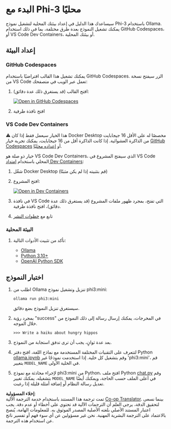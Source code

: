 <!--
CO_OP_TRANSLATOR_METADATA:
{
  "original_hash": "3edae6aebc3d0143037109e8af58f1ac",
  "translation_date": "2025-07-16T18:06:49+00:00",
  "source_file": "md/01.Introduction/01/01.EnvironmentSetup.md",
  "language_code": "ar"
}
-->
# البدء مع Phi-3 محليًا

سيساعدك هذا الدليل في إعداد بيئتك المحلية لتشغيل نموذج Phi-3 باستخدام Ollama. يمكنك تشغيل النموذج بعدة طرق مختلفة، بما في ذلك استخدام GitHub Codespaces، أو VS Code Dev Containers، أو بيئتك المحلية.

## إعداد البيئة

### GitHub Codespaces

يمكنك تشغيل هذا القالب افتراضيًا باستخدام GitHub Codespaces. الزر سيفتح نسخة من VS Code تعمل عبر الويب في متصفحك:

1. افتح القالب (قد يستغرق ذلك عدة دقائق):

    [![Open in GitHub Codespaces](https://github.com/codespaces/badge.svg)](https://codespaces.new/microsoft/phi-3cookbook)

2. افتح نافذة طرفية

### VS Code Dev Containers

⚠️ هذا الخيار سيعمل فقط إذا كان Docker Desktop مخصصًا له على الأقل 16 جيجابايت من الذاكرة العشوائية. إذا كانت الذاكرة أقل من 16 جيجابايت، يمكنك تجربة خيار [GitHub Codespaces](../../../../../md/01.Introduction/01) أو [إعداده محليًا](../../../../../md/01.Introduction/01).

خيار ذو صلة هو VS Code Dev Containers، الذي سيفتح المشروع في VS Code المحلي باستخدام [امتداد Dev Containers](https://marketplace.visualstudio.com/items?itemName=ms-vscode-remote.remote-containers):

1. شغّل Docker Desktop (قم بتثبيته إذا لم يكن مثبتًا)
2. افتح المشروع:

    [![Open in Dev Containers](https://img.shields.io/static/v1?style=for-the-badge&label=Dev%20Containers&message=Open&color=blue&logo=visualstudiocode)](https://vscode.dev/redirect?url=vscode://ms-vscode-remote.remote-containers/cloneInVolume?url=https://github.com/microsoft/phi-3cookbook)

3. في نافذة VS Code التي تفتح، بمجرد ظهور ملفات المشروع (قد يستغرق ذلك عدة دقائق)، افتح نافذة طرفية.
4. تابع مع [خطوات النشر](../../../../../md/01.Introduction/01)

### البيئة المحلية

1. تأكد من تثبيت الأدوات التالية:

    * [Ollama](https://ollama.com/)
    * [Python 3.10+](https://www.python.org/downloads/)
    * [OpenAI Python SDK](https://pypi.org/project/openai/)

## اختبار النموذج

1. اطلب من Ollama تنزيل وتشغيل نموذج phi3:mini:

    ```shell
    ollama run phi3:mini
    ```

    سيستغرق تنزيل النموذج بضع دقائق.

2. بمجرد رؤية "success" في المخرجات، يمكنك إرسال رسالة إلى ذلك النموذج من خلال الموجه.

    ```shell
    >>> Write a haiku about hungry hippos
    ```

3. بعد عدة ثوانٍ، يجب أن ترى تدفق استجابة من النموذج.

4. لتتعرف على التقنيات المختلفة المستخدمة مع نماذج اللغة، افتح دفتر Python [ollama.ipynb](../../../../../code/01.Introduce/ollama.ipynb) وقم بتشغيل كل خلية. إذا استخدمت نموذجًا غير 'phi3:mini'، قم بتغيير `MODEL_NAME` في الخلية الأولى.

5. لإجراء محادثة مع نموذج phi3:mini من Python، افتح ملف Python [chat.py](../../../../../code/01.Introduce/chat.py) وقم بتشغيله. يمكنك تغيير `MODEL_NAME` في أعلى الملف حسب الحاجة، ويمكنك أيضًا تعديل رسالة النظام أو إضافة أمثلة قليلة إذا رغبت.

**إخلاء المسؤولية**:  
تمت ترجمة هذا المستند باستخدام خدمة الترجمة الآلية [Co-op Translator](https://github.com/Azure/co-op-translator). بينما نسعى لتحقيق الدقة، يرجى العلم أن الترجمات الآلية قد تحتوي على أخطاء أو عدم دقة. يجب اعتبار المستند الأصلي بلغته الأصلية المصدر الموثوق به. للمعلومات الهامة، يُنصح بالاعتماد على الترجمة البشرية المهنية. نحن غير مسؤولين عن أي سوء فهم أو تفسير ناتج عن استخدام هذه الترجمة.